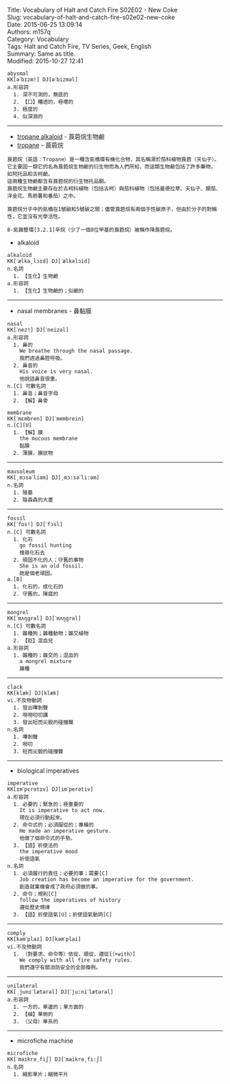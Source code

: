 Title: Vocabulary of Halt and Catch Fire S02E02 - New Coke  
Slug: vocabulary-of-halt-and-catch-fire-s02e02-new-coke  
Date: 2015-06-25 13:09:14  
Authors: m157q  
Category: Vocabulary  
Tags: Halt and Catch Fire, TV Series, Geek, English  
Summary: Same as title.  
Modified: 2015-10-27 12:41  
  
  
```  
abysmal  
KK[əˋbɪzm!] DJ[əˋbizməl]  
a.形容詞  
  1. 深不可測的，無底的  
  2. 【口】糟透的，極壞的  
  3. 極度的  
  4. 似深淵的  
```  
  
---  
  
+ [tropane alkaloid](https://en.wikipedia.org/wiki/Tropane_alkaloid) - 莨菪烷生物鹼  
+ [tropane](https://en.wikipedia.org/wiki/Tropane) - 莨菪烷  
```  
莨菪烷（英語：Tropane）是一種含氮橋環有機化合物，其名稱源於茄科植物莨菪（天仙子）。  
它主要因一類它的名為莨菪烷生物鹼的衍生物而為人們所知，而這類生物鹼包括了許多藥物， 如阿托品和古柯鹼。  
這兩種生物鹼都含有莨菪烷的衍生物托品酮。  
莨菪烷生物鹼主要存在於古柯科植物（包括古柯）與茄科植物（包括曼德拉草、天仙子、顛茄、洋金花、馬鈴薯和番茄）之中。  
  
莨菪烷分子中的氮橋在1號碳和5號碳之間；儘管莨菪烷有兩個手性碳原子，但由於分子的對稱性，它並沒有光學活性。  
  
8-氮雜雙環[3.2.1]辛烷（少了一個8位甲基的莨菪烷）被稱作降莨菪烷。  
```  
+ alkaloid  
```  
alkaloid  
KK[ˋælkə͵lɔɪd] DJ[ˋælkəlɔid]  
n.名詞  
  1. 【生化】生物鹼  
a.形容詞  
  1. 【生化】生物鹼的；似鹼的  
```  
  
---  
  
+ nasal membranes - 鼻黏膜  
```  
nasal  
KK[ˋnez!] DJ[ˋneizəl]  
a.形容詞  
  1. 鼻的  
    We breathe through the nasal passage.  
    我們透過鼻腔呼吸。  
  2. 鼻音的  
    His voice is very nasal.  
    他說話鼻音很重。  
n.[C] 可數名詞  
  1. 鼻音；鼻音字母  
  2. 【解】鼻骨  
```  
```  
membrane  
KK[ˋmɛmbren] DJ[ˋmembrein]  
n.[C][U]  
  1. 【解】膜  
    the mucous membrane  
    黏膜  
  2. 薄膜，膜狀物  
```  
  
---  
  
```  
mausoleum  
KK[͵mɔsəˋliəm] DJ[͵mɔ:səˋli:əm]  
n.名詞  
  1. 陵墓  
  2. 陰森森的大廈  
```  
  
---  
  
```  
fossil  
KK[ˋfɑs!] DJ[ˋfɔsl]  
n.[C] 可數名詞  
  1. 化石  
    go fossil hunting  
    搜尋化石去  
  2. 頑固不化的人；守舊的事物  
    She is an old fossil.  
    她是個老頑固。  
a.[B]  
  1. 化石的，成化石的  
  2. 守舊的，陳腐的  
```  
  
---  
  
```  
mongrel  
KK[ˋmʌŋgrəl] DJ[ˋmʌŋgrəl]  
n.[C] 可數名詞  
  1. 雜種狗；雜種動物；雜交植物  
  2. 【貶】混血兒  
a.形容詞  
  1. 雜種的；雜交的；混血的  
    a mongrel mixture  
    雜種  
```  
  
---  
  
```  
clack  
KK[klæk] DJ[klæk]  
vi.不及物動詞  
  1. 發出嗶剝聲  
  2. 嘮嘮叨叨講  
  3. 發出短而尖銳的碰撞聲  
n.名詞  
  1. 嗶剝聲  
  2. 嘮叨  
  3. 短而尖銳的碰撞聲  
```  
  
---  
  
+ biological imperatives  
  
```  
imperative  
KK[ɪmˋpɛrətɪv] DJ[imˋperətiv]  
a.形容詞  
  1. 必要的；緊急的；極重要的  
    It is imperative to act now.  
    現在必須行動起來。  
  2. 命令式的；必須服從的；專橫的  
    He made an imperative gesture.  
    他做了個命令式的手勢。  
  3. 【語】祈使法的  
    the imperative mood  
    祈使語氣  
n.名詞  
  1. 必須履行的責任；必要的事；需要[C]  
    Job creation has become an imperative for the government.  
    創造就業機會成了政府必須做的事。  
  2. 命令；規則[C]  
    follow the imperatives of history  
    遵從歷史規律  
  3. 【語】祈使語氣[U]；祈使語氣動詞[C]  
```  
  
---  
  
```  
comply  
KK[kəmˋplaɪ] DJ[kəmˋplai]  
vi.不及物動詞  
  1. （對要求、命令等）依從，順從，遵從[（+with）]  
    We comply with all fire safety rules.  
    我們遵守有關消防安全的全部條例。  
```  
  
---  
  
```  
unilateral  
KK[͵junɪˋlætərəl] DJ[ˋju:niˋlætərəl]  
a.形容詞  
  1. 一方的，單邊的；單方面的  
  2. 【植】單側的  
  3. （父母）單系的  
```  
  
---  
  
+ microfiche machine  
```  
microfiche  
KK[ˋmaɪkrə͵fiʃ] DJ[ˋmaikrə͵fi:ʃ]  
n.名詞  
  1. 縮影單片；縮微平片  
```  

